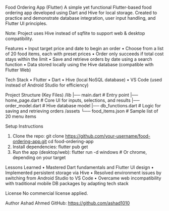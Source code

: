 Food Ordering App (Flutter)
A simple yet functional Flutter-based food ordering app developed using Dart and Hive for local storage. Created to practice and demonstrate database integration, user input handling, and Flutter UI principles.

Note: Project uses Hive instead of sqflite to support web & desktop compatibility.

Features
•	Input target price and date to begin an order
•	Choose from a list of 20 food items, each with preset prices
•	Order only succeeds if total cost stays within the limit
•	Save and retrieve orders by date using a search function
•	Data stored locally using the Hive database (compatible with Flutter Web)

Tech Stack
•	Flutter
•	Dart
•	Hive (local NoSQL database)
•	VS Code (used instead of Android Studio for efficiency)

Project Structure (Key Files)
/lib
  |── main.dart              # Entry point
  |── home_page.dart         # Core UI for inputs, selections, and results
  |── order_model.dart       # Hive database model
  |── db_functions.dart      # Logic for saving and retrieving orders
/assets
  └── food_items.json        # Sample list of 20 menu items

Setup Instructions
1.	Clone the repo:
  git clone https://github.com/your-username/food-ordering-app.git
  cd food-ordering-app
2.	Install dependencies:
  flutter pub get
3.	Run the app (desktop/web):
  flutter run -d windows   # Or chrome, depending on your target

Lessons Learned
•	Mastered Dart fundamentals and Flutter UI design
•	Implemented persistent storage via Hive
•	Resolved environment issues by switching from Android Studio to VS Code
•	Overcame web incompatibility with traditional mobile DB packages by adapting tech stack

License
No commercial license applied.

Author
Ashad Ahmed
GitHub: https://github.com/ashad1010

